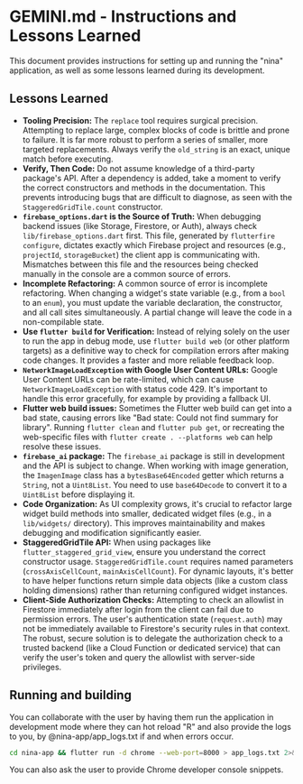 # GEMINI.md - Instructions and Lessons Learned

This document provides instructions for setting up and running the "nina" application, as well as some lessons learned during its development.



## Lessons Learned

*   **Tooling Precision:** The `replace` tool requires surgical precision. Attempting to replace large, complex blocks of code is brittle and prone to failure. It is far more robust to perform a series of smaller, more targeted replacements. Always verify the `old_string` is an exact, unique match before executing.
*   **Verify, Then Code:** Do not assume knowledge of a third-party package's API. After a dependency is added, take a moment to verify the correct constructors and methods in the documentation. This prevents introducing bugs that are difficult to diagnose, as seen with the `StaggeredGridTile.count` constructor.
*   **`firebase_options.dart` is the Source of Truth:** When debugging backend issues (like Storage, Firestore, or Auth), always check `lib/firebase_options.dart` first. This file, generated by `flutterfire configure`, dictates exactly which Firebase project and resources (e.g., `projectId`, `storageBucket`) the client app is communicating with. Mismatches between this file and the resources being checked manually in the console are a common source of errors.
*   **Incomplete Refactoring:** A common source of error is incomplete refactoring. When changing a widget's state variable (e.g., from a `bool` to an `enum`), you must update the variable declaration, the constructor, and all call sites simultaneously. A partial change will leave the code in a non-compilable state.
*   **Use `flutter build` for Verification:** Instead of relying solely on the user to run the app in debug mode, use `flutter build web` (or other platform targets) as a definitive way to check for compilation errors after making code changes. It provides a faster and more reliable feedback loop.
*   **`NetworkImageLoadException` with Google User Content URLs:** Google User Content URLs can be rate-limited, which can cause `NetworkImageLoadException` with status code 429. It's important to handle this error gracefully, for example by providing a fallback UI.
*   **Flutter web build issues:** Sometimes the Flutter web build can get into a bad state, causing errors like "Bad state: Could not find summary for library". Running `flutter clean` and `flutter pub get`, or recreating the web-specific files with `flutter create . --platforms web` can help resolve these issues.
*   **`firebase_ai` package:** The `firebase_ai` package is still in development and the API is subject to change. When working with image generation, the `ImagenImage` class has a `bytesBase64Encoded` getter which returns a `String`, not a `Uint8List`. You need to use `base64Decode` to convert it to a `Uint8List` before displaying it.
*   **Code Organization:** As UI complexity grows, it's crucial to refactor large widget build methods into smaller, dedicated widget files (e.g., in a `lib/widgets/` directory). This improves maintainability and makes debugging and modification significantly easier.
*   **StaggeredGridTile API:** When using packages like `flutter_staggered_grid_view`, ensure you understand the correct constructor usage. `StaggeredGridTile.count` requires named parameters (`crossAxisCellCount`, `mainAxisCellCount`). For dynamic layouts, it's better to have helper functions return simple data objects (like a custom class holding dimensions) rather than returning configured widget instances.
*   **Client-Side Authorization Checks:** Attempting to check an allowlist in Firestore immediately after login from the client can fail due to permission errors. The user's authentication state (`request.auth`) may not be immediately available to Firestore's security rules in that context. The robust, secure solution is to delegate the authorization check to a trusted backend (like a Cloud Function or dedicated service) that can verify the user's token and query the allowlist with server-side privileges.


## Running and building

You can collaborate with the user by having them run the application in development mode where they can hot reload "R" and also provide the logs to you, by @nina-app/app_logs.txt if and when errors occur.

```bash
cd nina-app && flutter run -d chrome --web-port=8000 > app_logs.txt 2>&1
```

You can also ask the user to provide Chrome developer console snippets.




